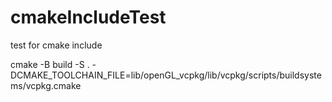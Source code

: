# cmakeIncludeTest
test for cmake include


cmake -B build -S . -DCMAKE_TOOLCHAIN_FILE=lib/openGL_vcpkg/lib/vcpkg/scripts/buildsystems/vcpkg.cmake